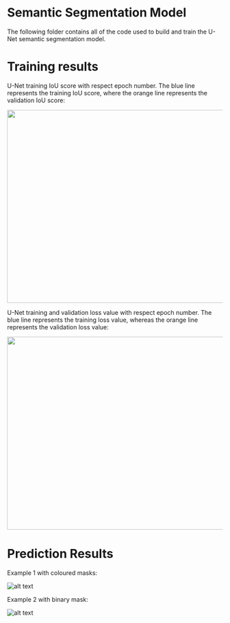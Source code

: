 # Semantic Segmentation Model

The following folder contains all of the code used to build and train the U-Net semantic segmentation model.

# Training results

U-Net training IoU score with respect epoch number. The blue line represents the training IoU score, where the orange line represents the validation IoU score:

<img src="https://lh3.googleusercontent.com/Hg7K9Sh4D2TWNDbNpGbgxubvLiQD-gyNyKhCBrMHhMI9EwVwh2iceXEwOfYMwTIX47eBJJl77Xl6OMNs8NFSzzY2C-exzxL41Pn4SbwvJGL5o1DBiohrkG-LQd3nymAJ3A2lzY_CGEk1ABddcwjCr8YU94SFe-MN6NV8l-lWSlfsf9a87iCmIzKudE14ggilhRs9idBYs23tD9g9xvw4vRMcQX3Ng2363IfGrUjqSNsjlz6JcK2-QUEkKaecj-Sl1LIw89bIB6fglDQqopOWlG0OI3eag8rkkbrgLAhsVYmTSjOSJnJIMSERSYIq8P-hqgdFR7eHSov7gF9NFfbctmAcdHtXsk2MszKZYtm5Pm-WDiUAGmafy6m1Z3R38cwAYVC0RcmfFAGB6sycBg9ijF06uSQz694_lWJPFSb8huGZpF7RtPEuhzuIeabPQq7H3zBvxTwKoWAMoUHd9o7nQnZwr7E_cN8jWPcIgtO6_RS-ZIq46eUoZ35M19S02uU6NqwVkQZDa7692VufEbhZEIR7USMC5GWkBbK68yvHvcN4kolyEelrwqwLSSSmWk9fXoVbPw9GiplRMXAk6yK8n5xZTrHXtnCFNUjznUu5cizRzcXORcPz8bS360k-zTfs-KTNpIOFttYn1pdnaca2ScW-ulm5g3hfLDpK7JkuyR7HIxpVGkcUCqV9FatwhNnzK64Ei6aFW4WmFF2gKFu0fqcC6gYVxYR-23V_Sv7RIdx1pWXDzPmu8IWvX5e2QD-Bzuum9X800PFAR6c7RL5yCCKDbr0gF6waWPWxMK5BcvvpJUZVQt-0UGzs86RPOydx3ZsPkKtueTLJYvrPdMzVjkR6PQKkDZCunXFnQkUO_zANwNxleXYJG6UyKsR7hbuqM9MeGWFnha-H48YzlacSjm_LZwN-NYHHbv9lmuIHjgxGgNTlSA=w1528-h1056-no?authuser=0" width="700" height="450">

U-Net training and validation loss value with respect epoch number. The blue line represents the training loss value, whereas the orange line represents the validation loss value:

<img src="https://lh3.googleusercontent.com/9rOHytHHRlM3TCx6dt8yc0SnDeUWmkq9uli0yovtGLdiHJWPINC_HyuaJLbMLenSk3RRgG6vmXqQnCx9ckBPicd7DoZzLRTdhY4GvGrRdPBxJVpTIMn21ptZMmaZNpQhW-wDm8GRKysFZt2Q5zJ3ceNXxIBZa-kfz_f4zebcRE2BIkrFZc6zhBPs9EID721sa8sXTTRz8_Etg41VBGnZdl4wE6lMDRnsTzNLvyZkz97B9AmKHvE5fK5xsbdylwjx_4pF7121XW4EpcCjOz3_SBWHzVaWqE9Q2UactDAWtAsWYBsbdIGTI_VUSQH9KPiNUy3B6jftuHlQGmWA9JiUmithX4iZzH5ub3UC1O746x1Vs1_X74FM-Eidms-LPgN1g6W2LrmAJDiesdgDCW3_ya1hAsj8MCxVd5j4i_2j4zbYSiuLB2biLlGJ9kKhUmSbg-nTSickwC0IPXDtV4U3FNxQzl62xDcArIe9dg_XG4H1bdCCVLjsResCYZ7GhA-uV02xIYiFbGEOZxH2etFwWFn9P_zIhLML-6WIbLKGQVqE_ZfcDVSvpjkZU5jpV8eX18rfePX53NLonfORVvKJfyelr9hNHA3lba4ug0VuJBP8lcogDv95F6gtjajRcj4htGor53Zn9tgWhaOvLQpYEFywrsFA7E3WApKS_TymGxhyNThoyjnzSJ2ArmaX3mRWL4fez58Oivx0zye89iDK3PLOTsVXCIfsqpSFxNb9Dn-2-4NA4XqUZDuQnrY6pcDBellD7Uvl6rdNUKUGEiggIcHLLNR4vZ04FNFmvtDLRCRHJ3X05l5ORBeGAGYl3HBx2zWs1yTO_Hr7jd7KP0si7P3Iouj7uGbeIHopDBE7-qwfhB12bjPPoaviNmFrJNkhK_xUwX-t75OwYlxmyD8uUTuPkB0QClagME4maR7FBksmC7OFGg=w1416-h980-no?authuser=0" width="700" height="450">

# Prediction Results

Example 1 with coloured masks:

![alt text](https://lh3.googleusercontent.com/btJ1Sdba-2IJsuBTXd0Bi_4by6W8UrUhK-MFO67h4IB1bviuHoArAQF7d6lWnA7itmWZawwVjpdBMR20y5SKjElJ-r8xK1FEJliGpMJMLy37jqohtKCqQFgFPRDcCn8THH9txbmqnCtdpJqNujKX-BQswpp43bXzmGlbe_fYhp50ntbwSNKtjVhaxQ5xg3DDluLOvVg79_MlzoSfWiTMmbreW-xrusq78VPO4HaMo2PoOnnts8l-5A7ABlr4frTkRa0p69FPsoPtlq4gZDWdxTdQmEL8G4xfxNDkDelS3TtJFTABGgtIu8_4eVoFnJi3m2BKFl0C_QDPz-4Gt_fwM8EA3trmLBLsGc_Hdibheqpde6BXQ7PfhPcp8yVuHm-HPQ01p1c3LYWPBxXPRsrjLqtUd3WJDD0hJcJO1BIuSkP9ZWL6FxUJBrMeZjZNqKOI_6KO_1bMCiJ_XQKl_D2SoJk2c11e4ztLXO9YF7ZfoeiyRExST5x5vVeLGRdPR0dOPiz57-w1QRFElLwYW7mGgTcen6Kl3UpJtuUPpJhkA3mjr_kLYfuAwIXftngBWaW0GhaeoIC-0XAyFX1Bbm0SfeuF28qfl4OH3IHF-qaa0wM_QhXVd-ATr86lwGwpaeOkebQsEeG5jmBZd9xv1Ksh49v-Nbu-cvIfJM-wQ8AJx89sivq3zd-ClGk4_9kRzZBI-KqZ1TLwwOqKeTAFCrI7_qMRTdvN2q8w3cWLxnuWFg-7orEfTB9WbtvFGHgKNgVXALaVDoiVvsp3twH5cCC4rWtlzPwXElssqUjyUt87tUE2NqMl_rIhiQrFvz5_jwpdjD0mtV8DWMs6iCTb5m5rRMbV8nYEWdRP8EJxv6aisT8J_dWM9yncZKMnVB_8KpToD_MV8Slics7RTBDhd1OARdAGI6ImTYzr1vZA9QHcEZ6SW1q6fQ=w1864-h482-no?authuser=0)

Example 2 with binary mask:

![alt text](https://lh3.googleusercontent.com/jbYQ1XjaHming6XR-qdOclDfLWmsrlRPcKmAs1WpzXtZrahs0m5Os8GmXOhnQzvsXMC6jj6T6KKzNkumfYdAaWI1wAY6NZSB6QPIPQa9fj2aAmcj0tCzXNT9LnFEPkSP3YOeA96dM-3aK7ss2E3hImDBtcsNBvqFfeZWpZmhS4LZnV4hYMlUmJXQyvtsfac78FQb7ak5QDhupXfan2VPzsflB3_eNVohSgF_5AnnYZrBLMVei2fMtJKLLiMwCvEPslvyeeRO9um5Hj6eifKXwvy6ioKpVWEfgQNpuZLw5vZHkYR5Bb70thVFUn2vvJLvykyTzPEYSSYVtzZM9WEamG0dZ0EBQ_FRrDSX_Zs3WnSGDvsobDbrKP4adwdZNetDSWekAyVnhyg6zxDz_d2sNzyEu1h1-diXXhHGmLX7L1qoHBjsvo0FKHZGaGPcOzL3n3yblWGjWzXVJLQRUg_HaNP7XXGQzB7C69M_8RA65CH1D9YuRnHZKbsbFPel25EvPndViQXJrpD0gj6yTMCUcJfL98BnSr8GoYCZWlRULhuXxtzslN8agFTnmcr5MAwfYaMMQgXhvoTXpposxepTGPT4g5dG1BXJEvJl_g8-eg7zc-AVyzsjSu5f7rBzNZ9_UWK0m6_ZxJ-HQydbjOW6tUxH3TVyTJlUoNP0v0soNxTWl9os5bLex48-8OKX0vgmXfklNmexNbFCctEaJnpbUU8pCq2U7-AVNM5vAkTmXFuJ5ZtePneFAHY2W5WDUvX639Goz1CXxvbmutKSYUkm5gnBKr4u9VmEwNbfDi8xBhrxu-TRgn_zN6vm_PDJqq1taowLanq_QSl-Y7WbOsCn56Om4LXEvX_bldr18uPA5QlTjRyl_2YCR4BuVQQSdxNRcdz0r9JLSwq473rkqLgTlg_f86_imXZx4jmXxEiG3SBmZvvSxw=w1862-h482-no?authuser=0)
